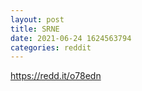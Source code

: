 ```yaml
--- 
layout: post 
title: SRNE 
date: 2021-06-24 1624563794 
categories: reddit 
--- 
```

https://redd.it/o78edn